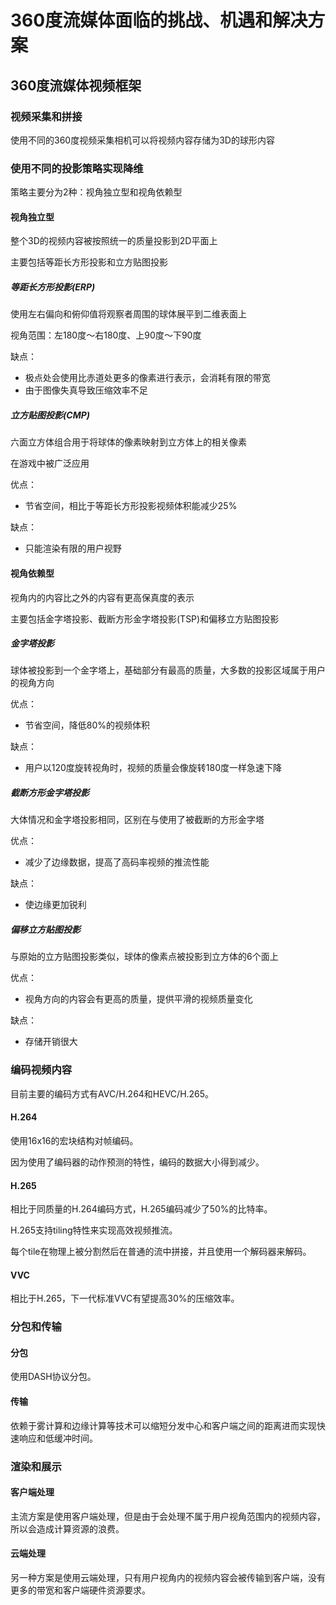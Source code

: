 # 360度流媒体面临的挑战、机遇和解决方案


## 360度流媒体视频框架

### 视频采集和拼接
使用不同的360度视频采集相机可以将视频内容存储为3D的球形内容

### 使用不同的投影策略实现降维
策略主要分为2种：视角独立型和视角依赖型

#### 视角独立型

整个3D的视频内容被按照统一的质量投影到2D平面上

主要包括等距长方形投影和立方贴图投影

##### 等距长方形投影(ERP)

使用左右偏向和俯仰值将观察者周围的球体展平到二维表面上

视角范围：左180度～右180度、上90度～下90度

缺点：

- 极点处会使用比赤道处更多的像素进行表示，会消耗有限的带宽
- 由于图像失真导致压缩效率不足

##### 立方贴图投影(CMP)

六面立方体组合用于将球体的像素映射到立方体上的相关像素

在游戏中被广泛应用

优点：

- 节省空间，相比于等距长方形投影视频体积能减少25%

缺点：
- 只能渲染有限的用户视野

#### 视角依赖型

视角内的内容比之外的内容有更高保真度的表示

主要包括金字塔投影、截断方形金字塔投影(TSP)和偏移立方贴图投影

##### 金字塔投影

球体被投影到一个金字塔上，基础部分有最高的质量，大多数的投影区域属于用户的视角方向

优点：

- 节省空间，降低80%的视频体积

缺点：
- 用户以120度旋转视角时，视频的质量会像旋转180度一样急速下降

##### 截断方形金字塔投影

大体情况和金字塔投影相同，区别在与使用了被截断的方形金字塔

优点：    

- 减少了边缘数据，提高了高码率视频的推流性能

缺点：

- 使边缘更加锐利

##### 偏移立方贴图投影

与原始的立方贴图投影类似，球体的像素点被投影到立方体的6个面上

优点：      

- 视角方向的内容会有更高的质量，提供平滑的视频质量变化

缺点：

- 存储开销很大

### 编码视频内容
目前主要的编码方式有AVC/H.264和HEVC/H.265。
#### H.264
使用16x16的宏块结构对帧编码。

因为使用了编码器的动作预测的特性，编码的数据大小得到减少。

#### H.265 
相比于同质量的H.264编码方式，H.265编码减少了50%的比特率。

H.265支持tiling特性来实现高效视频推流。

每个tile在物理上被分割然后在普通的流中拼接，并且使用一个解码器来解码。

#### VVC
相比于H.265，下一代标准VVC有望提高30%的压缩效率。

### 分包和传输
#### 分包
使用DASH协议分包。
#### 传输
依赖于雾计算和边缘计算等技术可以缩短分发中心和客户端之间的距离进而实现快速响应和低缓冲时间。
### 渲染和展示
#### 客户端处理
主流方案是使用客户端处理，但是由于会处理不属于用户视角范围内的视频内容，所以会造成计算资源的浪费。
#### 云端处理
另一种方案是使用云端处理，只有用户视角内的视频内容会被传输到客户端，没有更多的带宽和客户端硬件资源要求。

